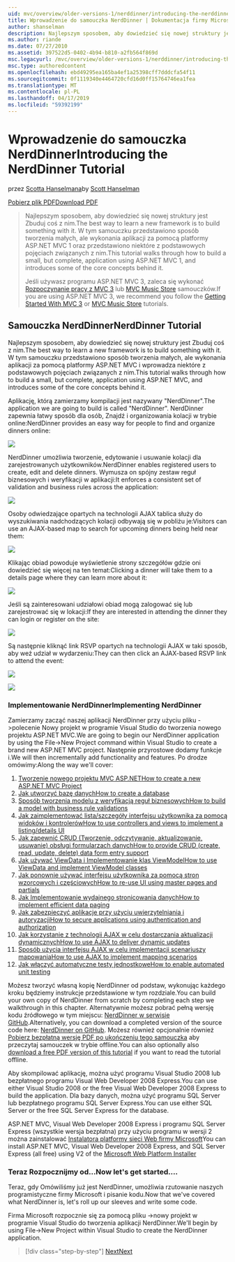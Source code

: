 ```yaml
---
uid: mvc/overview/older-versions-1/nerddinner/introducing-the-nerddinner-tutorial
title: Wprowadzenie do samouczka NerdDinner | Dokumentacja firmy Microsoft
author: shanselman
description: Najlepszym sposobem, aby dowiedzieć się nowej struktury jest Zbuduj coś z nim. Ten samouczek zawiera szczegółowe instrukcje dotyczące tworzenia aplikacji mały, ale pełny, za pomocą ASP.NE...
ms.author: riande
ms.date: 07/27/2010
ms.assetid: 397522d5-0402-4b94-b810-a2fb564f869d
msc.legacyurl: /mvc/overview/older-versions-1/nerddinner/introducing-the-nerddinner-tutorial
msc.type: authoredcontent
ms.openlocfilehash: ebd49295ea165ba4ef1a25398cff7dddcfa54f11
ms.sourcegitcommit: 0f1119340e4464720cfd16d0ff15764746ea1fea
ms.translationtype: MT
ms.contentlocale: pl-PL
ms.lasthandoff: 04/17/2019
ms.locfileid: "59392199"
---
```

# <a name="introducing-the-nerddinner-tutorial"></a><span data-ttu-id="2d8b3-104">Wprowadzenie do samouczka NerdDinner</span><span class="sxs-lookup"><span data-stu-id="2d8b3-104">Introducing the NerdDinner Tutorial</span></span>

<span data-ttu-id="2d8b3-105">przez [Scotta Hanselmana](https://github.com/shanselman)</span><span class="sxs-lookup"><span data-stu-id="2d8b3-105">by [Scott Hanselman](https://github.com/shanselman)</span></span>

[<span data-ttu-id="2d8b3-106">Pobierz plik PDF</span><span class="sxs-lookup"><span data-stu-id="2d8b3-106">Download PDF</span></span>](http://aspnetmvcbook.s3.amazonaws.com/aspnetmvc-nerdinner_v1.pdf)

> <span data-ttu-id="2d8b3-107">Najlepszym sposobem, aby dowiedzieć się nowej struktury jest Zbuduj coś z nim.</span><span class="sxs-lookup"><span data-stu-id="2d8b3-107">The best way to learn a new framework is to build something with it.</span></span> <span data-ttu-id="2d8b3-108">W tym samouczku przedstawiono sposób tworzenia małych, ale wykonania aplikacji za pomocą platformy ASP.NET MVC 1 oraz przedstawiono niektóre z podstawowych pojęciach związanych z nim.</span><span class="sxs-lookup"><span data-stu-id="2d8b3-108">This tutorial walks through how to build a small, but complete, application using ASP.NET MVC 1, and introduces some of the core concepts behind it.</span></span>
> 
> <span data-ttu-id="2d8b3-109">Jeśli używasz programu ASP.NET MVC 3, zaleca się wykonać [Rozpoczynanie pracy z MVC 3](../../older-versions/getting-started-with-aspnet-mvc3/cs/intro-to-aspnet-mvc-3.md) lub [MVC Music Store](../../older-versions/mvc-music-store/mvc-music-store-part-1.md) samouczków.</span><span class="sxs-lookup"><span data-stu-id="2d8b3-109">If you are using ASP.NET MVC 3, we recommend you follow the [Getting Started With MVC 3](../../older-versions/getting-started-with-aspnet-mvc3/cs/intro-to-aspnet-mvc-3.md) or [MVC Music Store](../../older-versions/mvc-music-store/mvc-music-store-part-1.md) tutorials.</span></span>


## <a name="nerddinner-tutorial"></a><span data-ttu-id="2d8b3-110">Samouczka NerdDinner</span><span class="sxs-lookup"><span data-stu-id="2d8b3-110">NerdDinner Tutorial</span></span>

<span data-ttu-id="2d8b3-111">Najlepszym sposobem, aby dowiedzieć się nowej struktury jest Zbuduj coś z nim.</span><span class="sxs-lookup"><span data-stu-id="2d8b3-111">The best way to learn a new framework is to build something with it.</span></span> <span data-ttu-id="2d8b3-112">W tym samouczku przedstawiono sposób tworzenia małych, ale wykonania aplikacji za pomocą platformy ASP.NET MVC i wprowadza niektóre z podstawowych pojęciach związanych z nim.</span><span class="sxs-lookup"><span data-stu-id="2d8b3-112">This tutorial walks through how to build a small, but complete, application using ASP.NET MVC, and introduces some of the core concepts behind it.</span></span>

<span data-ttu-id="2d8b3-113">Aplikację, którą zamierzamy kompilacji jest nazywany "NerdDinner".</span><span class="sxs-lookup"><span data-stu-id="2d8b3-113">The application we are going to build is called "NerdDinner".</span></span> <span data-ttu-id="2d8b3-114">NerdDinner zapewnia łatwy sposób dla osób, Znajdź i organizowania kolacji w trybie online:</span><span class="sxs-lookup"><span data-stu-id="2d8b3-114">NerdDinner provides an easy way for people to find and organize dinners online:</span></span>

![](introducing-the-nerddinner-tutorial/_static/image1.png)

<span data-ttu-id="2d8b3-115">NerdDinner umożliwia tworzenie, edytowanie i usuwanie kolacji dla zarejestrowanych użytkowników.</span><span class="sxs-lookup"><span data-stu-id="2d8b3-115">NerdDinner enables registered users to create, edit and delete dinners.</span></span> <span data-ttu-id="2d8b3-116">Wymusza on spójny zestaw reguł biznesowych i weryfikacji w aplikacji:</span><span class="sxs-lookup"><span data-stu-id="2d8b3-116">It enforces a consistent set of validation and business rules across the application:</span></span>

![](introducing-the-nerddinner-tutorial/_static/image2.png)

<span data-ttu-id="2d8b3-117">Osoby odwiedzające opartych na technologii AJAX tablica służy do wyszukiwania nadchodzących kolacji odbywają się w pobliżu je:</span><span class="sxs-lookup"><span data-stu-id="2d8b3-117">Visitors can use an AJAX-based map to search for upcoming dinners being held near them:</span></span>

![](introducing-the-nerddinner-tutorial/_static/image3.png)

<span data-ttu-id="2d8b3-118">Klikając obiad powoduje wyświetlenie strony szczegółów gdzie oni dowiedzieć się więcej na ten temat:</span><span class="sxs-lookup"><span data-stu-id="2d8b3-118">Clicking a dinner will take them to a details page where they can learn more about it:</span></span>

![](introducing-the-nerddinner-tutorial/_static/image4.png)

<span data-ttu-id="2d8b3-119">Jeśli są zainteresowani udziałowi obiad mogą zalogować się lub zarejestrować się w lokacji:</span><span class="sxs-lookup"><span data-stu-id="2d8b3-119">If they are interested in attending the dinner they can login or register on the site:</span></span>

![](introducing-the-nerddinner-tutorial/_static/image5.png)

<span data-ttu-id="2d8b3-120">Są następnie kliknąć link RSVP opartych na technologii AJAX w taki sposób, aby weź udział w wydarzeniu:</span><span class="sxs-lookup"><span data-stu-id="2d8b3-120">They can then click an AJAX-based RSVP link to attend the event:</span></span>

![](introducing-the-nerddinner-tutorial/_static/image6.png)

![](introducing-the-nerddinner-tutorial/_static/image7.png)

### <a name="implementing-nerddinner"></a><span data-ttu-id="2d8b3-121">Implementowanie NerdDinner</span><span class="sxs-lookup"><span data-stu-id="2d8b3-121">Implementing NerdDinner</span></span>

<span data-ttu-id="2d8b3-122">Zamierzamy zacząć naszej aplikacji NerdDinner przy użyciu pliku -&gt;polecenie Nowy projekt w programie Visual Studio do tworzenia nowego projektu ASP.NET MVC.</span><span class="sxs-lookup"><span data-stu-id="2d8b3-122">We are going to begin our NerdDinner application by using the File-&gt;New Project command within Visual Studio to create a brand new ASP.NET MVC project.</span></span> <span data-ttu-id="2d8b3-123">Następnie przyrostowe dodamy funkcje i.</span><span class="sxs-lookup"><span data-stu-id="2d8b3-123">We will then incrementally add functionality and features.</span></span> <span data-ttu-id="2d8b3-124">Po drodze omówimy:</span><span class="sxs-lookup"><span data-stu-id="2d8b3-124">Along the way we'll cover:</span></span>

1. [<span data-ttu-id="2d8b3-125">Tworzenie nowego projektu MVC ASP.NET</span><span class="sxs-lookup"><span data-stu-id="2d8b3-125">How to create a new ASP.NET MVC Project</span></span>](create-a-new-aspnet-mvc-project.md)
2. [<span data-ttu-id="2d8b3-126">Jak utworzyć bazę danych</span><span class="sxs-lookup"><span data-stu-id="2d8b3-126">How to create a database</span></span>](create-a-database.md)
3. [<span data-ttu-id="2d8b3-127">Sposób tworzenia modelu z weryfikacją reguł biznesowych</span><span class="sxs-lookup"><span data-stu-id="2d8b3-127">How to build a model with business rule validations</span></span>](build-a-model-with-business-rule-validations.md)
4. [<span data-ttu-id="2d8b3-128">Jak zaimplementować lista/szczegóły interfejsu użytkownika za pomocą widoków i kontrolerów</span><span class="sxs-lookup"><span data-stu-id="2d8b3-128">How to use controllers and views to implement a listing/details UI</span></span>](use-controllers-and-views-to-implement-a-listingdetails-ui.md)
5. [<span data-ttu-id="2d8b3-129">Jak zapewnić CRUD (Tworzenie, odczytywanie, aktualizowanie, usuwanie) obsługi formularzach danych</span><span class="sxs-lookup"><span data-stu-id="2d8b3-129">How to provide CRUD (create, read, update, delete) data form entry support</span></span>](provide-crud-create-read-update-delete-data-form-entry-support.md)
6. [<span data-ttu-id="2d8b3-130">Jak używać ViewData i Implementowanie klas ViewModel</span><span class="sxs-lookup"><span data-stu-id="2d8b3-130">How to use ViewData and implement ViewModel classes</span></span>](use-viewdata-and-implement-viewmodel-classes.md)
7. [<span data-ttu-id="2d8b3-131">Jak ponownie używać interfejsu użytkownika za pomocą stron wzorcowych i częściowych</span><span class="sxs-lookup"><span data-stu-id="2d8b3-131">How to re-use UI using master pages and partials</span></span>](re-use-ui-using-master-pages-and-partials.md)
8. [<span data-ttu-id="2d8b3-132">Jak Implementowanie wydajnego stronicowania danych</span><span class="sxs-lookup"><span data-stu-id="2d8b3-132">How to implement efficient data paging</span></span>](implement-efficient-data-paging.md)
9. [<span data-ttu-id="2d8b3-133">Jak zabezpieczyć aplikacje przy użyciu uwierzytelniania i autoryzacji</span><span class="sxs-lookup"><span data-stu-id="2d8b3-133">How to secure applications using authentication and authorization</span></span>](secure-applications-using-authentication-and-authorization.md)
10. [<span data-ttu-id="2d8b3-134">Jak korzystanie z technologii AJAX w celu dostarczania aktualizacji dynamicznych</span><span class="sxs-lookup"><span data-stu-id="2d8b3-134">How to use AJAX to deliver dynamic updates</span></span>](use-ajax-to-deliver-dynamic-updates.md)
11. [<span data-ttu-id="2d8b3-135">Sposób użycia interfejsu AJAX w celu implementacji scenariuszy mapowania</span><span class="sxs-lookup"><span data-stu-id="2d8b3-135">How to use AJAX to implement mapping scenarios</span></span>](use-ajax-to-implement-mapping-scenarios.md)
12. [<span data-ttu-id="2d8b3-136">Jak włączyć automatyczne testy jednostkowe</span><span class="sxs-lookup"><span data-stu-id="2d8b3-136">How to enable automated unit testing</span></span>](enable-automated-unit-testing.md)

<span data-ttu-id="2d8b3-137">Możesz tworzyć własną kopię NerdDinner od podstaw, wykonując każdego kroku będziemy instrukcje przedstawione w tym rozdziale.</span><span class="sxs-lookup"><span data-stu-id="2d8b3-137">You can build your own copy of NerdDinner from scratch by completing each step we walkthrough in this chapter.</span></span> <span data-ttu-id="2d8b3-138">Alternatywnie możesz pobrać pełną wersję kodu źródłowego w tym miejscu: [NerdDinner w serwisie GitHub](https://github.com/AspNetMVPSamples/NerdDinner).</span><span class="sxs-lookup"><span data-stu-id="2d8b3-138">Alternatively, you can download a completed version of the source code here: [NerdDinner on GitHub](https://github.com/AspNetMVPSamples/NerdDinner).</span></span> <span data-ttu-id="2d8b3-139">Możesz również opcjonalnie również [Pobierz bezpłatną wersję PDF po ukończeniu tego samouczka](http://aspnetmvcbook.s3.amazonaws.com/aspnetmvc-nerdinner_v1.pdf) aby przeczytaj samouczek w trybie offline.</span><span class="sxs-lookup"><span data-stu-id="2d8b3-139">You can also optionally also [download a free PDF version of this tutorial](http://aspnetmvcbook.s3.amazonaws.com/aspnetmvc-nerdinner_v1.pdf) if you want to read the tutorial offline.</span></span>

<span data-ttu-id="2d8b3-140">Aby skompilować aplikację, można użyć programu Visual Studio 2008 lub bezpłatnego programu Visual Web Developer 2008 Express.</span><span class="sxs-lookup"><span data-stu-id="2d8b3-140">You can use either Visual Studio 2008 or the free Visual Web Developer 2008 Express to build the application.</span></span> <span data-ttu-id="2d8b3-141">Dla bazy danych, można użyć programu SQL Server lub bezpłatnego programu SQL Server Express.</span><span class="sxs-lookup"><span data-stu-id="2d8b3-141">You can use either SQL Server or the free SQL Server Express for the database.</span></span>

<span data-ttu-id="2d8b3-142">ASP.NET MVC, Visual Web Developer 2008 Express i programu SQL Server Express (wszystkie wersja bezpłatna) przy użyciu programu w wersji 2 można zainstalować [Instalatora platformy sieci Web firmy Microsoft](https://www.microsoft.com/web/downloads/platform.aspx)</span><span class="sxs-lookup"><span data-stu-id="2d8b3-142">You can install ASP.NET MVC, Visual Web Developer 2008 Express, and SQL Server Express (all free) using V2 of the [Microsoft Web Platform Installer](https://www.microsoft.com/web/downloads/platform.aspx)</span></span>

### <a name="now-lets-get-started"></a><span data-ttu-id="2d8b3-143">Teraz Rozpocznijmy od...</span><span class="sxs-lookup"><span data-stu-id="2d8b3-143">Now let's get started....</span></span>

<span data-ttu-id="2d8b3-144">Teraz, gdy Omówiliśmy już jest NerdDinner, umożliwia rzutowanie naszych programistyczne firmy Microsoft i pisanie kodu.</span><span class="sxs-lookup"><span data-stu-id="2d8b3-144">Now that we've covered what NerdDinner is, let's roll up our sleeves and write some code.</span></span>

<span data-ttu-id="2d8b3-145">Firma Microsoft rozpocznie się za pomocą pliku -&gt;nowy projekt w programie Visual Studio do tworzenia aplikacji NerdDinner.</span><span class="sxs-lookup"><span data-stu-id="2d8b3-145">We'll begin by using File-&gt;New Project within Visual Studio to create the NerdDinner application.</span></span>

> [!div class="step-by-step"]
> [<span data-ttu-id="2d8b3-146">Next</span><span class="sxs-lookup"><span data-stu-id="2d8b3-146">Next</span></span>](create-a-new-aspnet-mvc-project.md)
